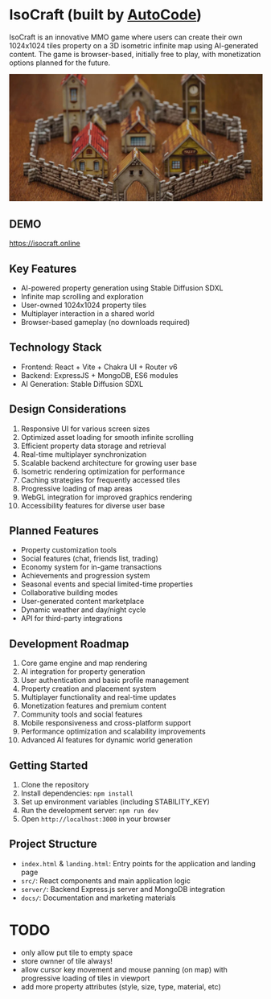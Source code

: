 # IsoCraft (built by [AutoCode](https://autocode.work))

IsoCraft is an innovative MMO game where users can create their own 1024x1024 tiles property on a 3D
isometric infinite map using AI-generated content. The game is browser-based, initially free to
play, with monetization options planned for the future.

![alt text](/public/hero.jpg)

## DEMO

https://isocraft.online

## Key Features

-   AI-powered property generation using Stable Diffusion SDXL
-   Infinite map scrolling and exploration
-   User-owned 1024x1024 property tiles
-   Multiplayer interaction in a shared world
-   Browser-based gameplay (no downloads required)

## Technology Stack

-   Frontend: React + Vite + Chakra UI + Router v6
-   Backend: ExpressJS + MongoDB, ES6 modules
-   AI Generation: Stable Diffusion SDXL

## Design Considerations

1. Responsive UI for various screen sizes
2. Optimized asset loading for smooth infinite scrolling
3. Efficient property data storage and retrieval
4. Real-time multiplayer synchronization
5. Scalable backend architecture for growing user base
6. Isometric rendering optimization for performance
7. Caching strategies for frequently accessed tiles
8. Progressive loading of map areas
9. WebGL integration for improved graphics rendering
10. Accessibility features for diverse user base

## Planned Features

-   Property customization tools
-   Social features (chat, friends list, trading)
-   Economy system for in-game transactions
-   Achievements and progression system
-   Seasonal events and special limited-time properties
-   Collaborative building modes
-   User-generated content marketplace
-   Dynamic weather and day/night cycle
-   API for third-party integrations

## Development Roadmap

1. Core game engine and map rendering
2. AI integration for property generation
3. User authentication and basic profile management
4. Property creation and placement system
5. Multiplayer functionality and real-time updates
6. Monetization features and premium content
7. Community tools and social features
8. Mobile responsiveness and cross-platform support
9. Performance optimization and scalability improvements
10. Advanced AI features for dynamic world generation

## Getting Started

1. Clone the repository
2. Install dependencies: `npm install`
3. Set up environment variables (including STABILITY_KEY)
4. Run the development server: `npm run dev`
5. Open `http://localhost:3000` in your browser

## Project Structure

-   `index.html` & `landing.html`: Entry points for the application and landing page
-   `src/`: React components and main application logic
-   `server/`: Backend Express.js server and MongoDB integration
-   `docs/`: Documentation and marketing materials

# TODO

-   only allow put tile to empty space
-   store ownner of tile always!
-   allow cursor key movement and mouse panning (on map) with progressive loading of tiles in viewport
-   add more property attributes (style, size, type, material, etc)